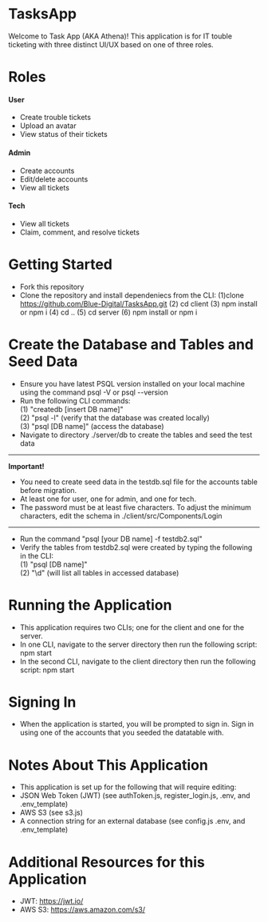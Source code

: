# TasksApp
Welcome to Task App (AKA Athena)! This application is for IT touble ticketing with three distinct UI/UX based on one of three roles.

# Roles
#### User
- Create trouble tickets
- Upload an avatar
- View status of their tickets

#### Admin
- Create accounts
- Edit/delete accounts
- View all tickets

#### Tech
- View all tickets
- Claim, comment, and resolve tickets

# Getting Started
- Fork this repository
- Clone the repository and install dependeniecs from the CLI:
  (1)clone https://github.com/Blue-Digital/TasksApp.git
  (2) cd client
  (3) npm install or npm i
  (4) cd .. 
  (5) cd server 
  (6) npm install or npm i
  
# Create the Database and Tables and Seed Data
- Ensure you have latest PSQL version installed on your local machine using the command psql -V or psql --version
- Run the following CLI commands:<br>
  (1) "createdb [insert DB name]"<br>
  (2) "psql -l" (verify that the database was created locally)<br>
  (3) "psql [DB name]" (access the database) <br>
 - Navigate to directory ./server/db to create the tables and seed the test data<br>
** **
**Important!**
- You need to create seed data in the testdb.sql file for the accounts table before migration. 
- At least one for user, one for admin, and one for tech.
- The password must be at least five characters. To adjust the minimum characters, edit the schema in ./client/src/Components/Login
** **
- Run the command "psql [your DB name] -f testdb2.sql" 
- Verify the tables from testdb2.sql were created by typing the following in the CLI:<br>
  (1) "psql [DB name]"<br>
  (2) "\d" (will list all tables in accessed database)<br>

# Running the Application
- This application requires two CLIs; one for the client and one for the server.
- In one CLI, navigate to the server directory then run the following script: npm start
- In the second CLI, navigate to the client directory then run the following script: npm start

# Signing In
- When the application is started, you will be prompted to sign in. Sign in using one of the accounts that you seeded the datatable with.

# Notes About This Application
- This application is set up for the following that will require editing:
-   JSON Web Token (JWT) (see authToken.js, register_login.js, .env, and .env_template)
-   AWS S3 (see s3.js)
-   A connection string for an external database (see config.js .env, and .env_template)

# Additional Resources for this Application 
- JWT: https://jwt.io/
- AWS S3: https://aws.amazon.com/s3/
